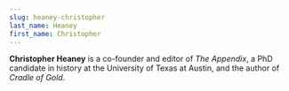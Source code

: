 ```yaml
---
slug: heaney-christopher
last_name: Heaney
first_name: Christopher
---
```

**Christopher Heaney** is a co-founder and editor of _The Appendix_, a PhD candidate in history at the University of Texas at Austin, and the author of _Cradle of Gold_.